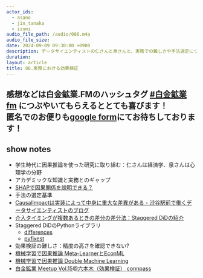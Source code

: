 ```yaml
---
actor_ids:
  - asano
  - jin_tanaka
  - izumi
audio_file_path: /audio/086.m4a
audio_file_size: 
date: 2024-09-09 09:30:00 +0900
description: データサイエンティストの仁さんと泉さんと、実務での難しさや手法選定について話しました
duration: 
layout: article
title: 86.実務における効果検証
---
```

感想などは白金鉱業.FMのハッシュタグ [#白金鉱業fm](https://twitter.com/search?q=%23%E7%99%BD%E9%87%91%E9%89%B1%E6%A5%ADfm&src=typed_query) につぶやいてもらえるととても喜びます！  
匿名でのお便りも[google form](https://forms.gle/pRVNhjrhk8F88T228)にてお待ちしております！  
---

## show notes
- 学生時代に因果推論を使った研究に取り組む：仁さんは経済学、泉さんは心理学の分野
- アカデミックな知識と実務とのギャップ
- [SHAPで因果関係を説明できる？](https://qiita.com/s1ok69oo/items/0bf92b84e565789a2191)
- 手法の選定基準
- [CausalImpactは実装によって中身に重大な差異がある - 渋谷駅前で働くデータサイエンティストのブログ](https://tjo.hatenablog.com/entry/2023/12/04/170000)
- [介入タイミングが複数あるときの差分の差分法：Staggered DiDの紹介](https://www.brainpad.co.jp/doors/contents/01_tech_2023-08-22-153000/)
- Staggered DiDのPythonライブラリ
  - [differences](https://github.com/bernardodionisi/differences)
  - [pyfixest](https://github.com/py-econometrics/pyfixest)
- 効果検証の難しさ：精度の高さを確認できない?
- [機械学習で因果推論 Meta-LearnerとEconML](https://zenn.dev/s1ok69oo/articles/1eeebe75842a50)
- [機械学習で因果推論 Double Machine Learning](https://zenn.dev/s1ok69oo/articles/4da9e3b01a0a93)
- [白金鉱業 Meetup Vol.15@六本木（効果検証） connpass](https://brainpad-meetup.connpass.com/event/324913/)